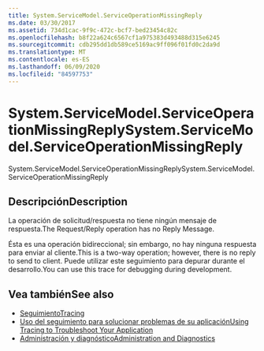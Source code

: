 ```yaml
---
title: System.ServiceModel.ServiceOperationMissingReply
ms.date: 03/30/2017
ms.assetid: 734d1cac-9f9c-472c-bcf7-bed23454c82c
ms.openlocfilehash: b8f22a624c6567cf1a975383d493488d315e6245
ms.sourcegitcommit: cdb295dd1db589ce5169ac9ff096f01fd0c2da9d
ms.translationtype: MT
ms.contentlocale: es-ES
ms.lasthandoff: 06/09/2020
ms.locfileid: "84597753"
---
```

# <a name="systemservicemodelserviceoperationmissingreply"></a><span data-ttu-id="30757-102">System.ServiceModel.ServiceOperationMissingReply</span><span class="sxs-lookup"><span data-stu-id="30757-102">System.ServiceModel.ServiceOperationMissingReply</span></span>
<span data-ttu-id="30757-103">System.ServiceModel.ServiceOperationMissingReply</span><span class="sxs-lookup"><span data-stu-id="30757-103">System.ServiceModel.ServiceOperationMissingReply</span></span>  
  
## <a name="description"></a><span data-ttu-id="30757-104">Descripción</span><span class="sxs-lookup"><span data-stu-id="30757-104">Description</span></span>  
 <span data-ttu-id="30757-105">La operación de solicitud/respuesta no tiene ningún mensaje de respuesta.</span><span class="sxs-lookup"><span data-stu-id="30757-105">The Request/Reply operation has no Reply Message.</span></span>  
  
 <span data-ttu-id="30757-106">Ésta es una operación bidireccional; sin embargo, no hay ninguna respuesta para enviar al cliente.</span><span class="sxs-lookup"><span data-stu-id="30757-106">This is a two-way operation; however, there is no reply to send to client.</span></span> <span data-ttu-id="30757-107">Puede utilizar este seguimiento para depurar durante el desarrollo.</span><span class="sxs-lookup"><span data-stu-id="30757-107">You can use this trace for debugging during development.</span></span>  
  
## <a name="see-also"></a><span data-ttu-id="30757-108">Vea también</span><span class="sxs-lookup"><span data-stu-id="30757-108">See also</span></span>

- [<span data-ttu-id="30757-109">Seguimiento</span><span class="sxs-lookup"><span data-stu-id="30757-109">Tracing</span></span>](index.md)
- [<span data-ttu-id="30757-110">Uso del seguimiento para solucionar problemas de su aplicación</span><span class="sxs-lookup"><span data-stu-id="30757-110">Using Tracing to Troubleshoot Your Application</span></span>](using-tracing-to-troubleshoot-your-application.md)
- [<span data-ttu-id="30757-111">Administración y diagnóstico</span><span class="sxs-lookup"><span data-stu-id="30757-111">Administration and Diagnostics</span></span>](../index.md)
